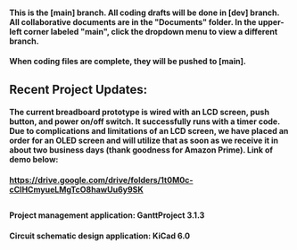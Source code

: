 #### This is the [main] branch. All coding drafts will be done in [dev] branch. All collaborative documents are in the "Documents" folder. In the upper-left corner labeled "main", click the dropdown menu to view a different branch.
#### When coding files are complete, they will be pushed to [main].

##  

## Recent Project Updates:
#### The current breadboard prototype is wired with an LCD screen, push button, and power on/off switch. It successfully runs with a timer code. Due to complications and limitations of an LCD screen, we have placed an order for an OLED screen and will utilize that as soon as we receive it in about two business days (thank goodness for Amazon Prime). Link of demo below:
#### https://drive.google.com/drive/folders/1t0M0c-cClHCmyueLMgTcO8hawUu6y9SK

##

#### Project management application: GanttProject 3.1.3
#### Circuit schematic design application: KiCad 6.0
